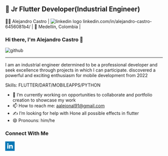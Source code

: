 ## :brain: Jr Flutter Developer(Industrial Engineer)

 :technologist: Alejandro Castro | <img src="https://avatars3.githubusercontent.com/u/357098" width="15" height="15" alt="linkedin logo"/></a> linkedin.com/in/alejandro-castro-6456081b4/ | 🌱 Medellín, Colombia |
 ### Hi there, I'm Alejandro Castro 👋 
![github](https://github.com/aalejonal91/Imagesandgif_proyects/blob/6dfc56de0b879327815a45dca30eb02deadfe735/fondo-github%20(1).png)

-----------------------------------------------------------------------
I am an industrial engineer determined to be a professional developer and seek excellence through projects in which I can participate. discovered a powerful and exciting enthusiasm for mobile development from 2022

Skills: FLUTTER/DART/MOBILEAPPS/PYTHON

- 💼 I’m currently working on opportunities to collaborate and portfolio creation to showcase my work 
- 📫 How to reach me: aalejonal91@gmail.com 
- ✍️ I’m looking for help with Hone all possible effects in flutter 
- 😄 Pronouns: him/he  

 ### Connect With Me
 <a href = https://www.linkedin.com/in/alejandro-castro-6456081b4/><img src=https://raw.githubusercontent.com/edent/SuperTinyIcons/master/images/svg/linkedin.svg height='30' weight='30'>
 





